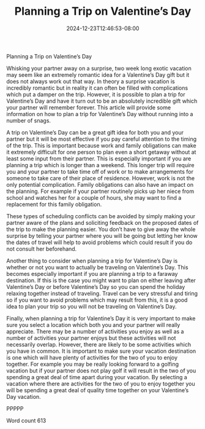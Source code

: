﻿---
title: "Planning a Trip on Valentine’s Day"
date: 2024-12-23T12:46:53-08:00
description: "Valentines Day txt Tips for Web Success"
featured_image: "/images/Valentines Day txt.jpg"
tags: ["Valentines Day txt"]
---

Planning a Trip on Valentine’s Day

Whisking your partner away on a surprise, two week long exotic vacation may seem like an extremely romantic idea for a Valentine’s Day gift but it does not always work out that way. In theory a surprise vacation is incredibly romantic but in reality it can often be filled with complications which put a damper on the trip. However, it is possible to plan a trip for Valentine’s Day and have it turn out to be an absolutely incredible gift which your partner will remember forever. This article will provide some information on how to plan a trip for Valentine’s Day without running into a number of snags.

A trip on Valentine’s Day can be a great gift idea for both you and your partner but it will be most effective if you pay careful attention to the timing of the trip. This is important because work and family obligations can make it extremely difficult for one person to plan even a short getaway without at least some input from their partner. This is especially important if you are planning a trip which is longer than a weekend. This longer trip will require you and your partner to take time off of work or to make arrangements for someone to take care of their place of residence. However, work is not the only potential complication. Family obligations can also have an impact on the planning. For example if your partner routinely picks up her niece from school and watches her for a couple of hours, she may want to find a replacement for this family obligation. 

These types of scheduling conflicts can be avoided by simply making your partner aware of the plans and soliciting feedback on the proposed dates of the trip to make the planning easier. You don’t have to give away the whole surprise by telling your partner where you will be going but letting her know the dates of travel will help to avoid problems which could result if you do not consult her beforehand. 

Another thing to consider when planning a trip for Valentine’s Day is whether or not you want to actually be traveling on Valentine’s Day. This becomes especially important if you are planning a trip to a faraway destination. If this is the case you might want to plan on either leaving after Valentine’s Day or before Valentine’s Day so you can spend the holiday relaxing together instead of traveling. Travel can be very stressful and tiring so if you want to avoid problems which may result from this, it is a good idea to plan your trip so you will not be traveling on Valentine’s Day.

Finally, when planning a trip for Valentine’s Day it is very important to make sure you select a location which both you and your partner will really appreciate. There may be a number of activities you enjoy as well as a number of activities your partner enjoys but these activities will not necessarily overlap. However, there are likely to be some activities which you have in common. It is important to make sure your vacation destination is one which will have plenty of activities for the two of you to enjoy together. For example you may be really looking forward to a golfing vacation but if your partner does not play golf it will result in the two of you spending a great deal of time apart during your vacation. By selecting a vacation where there are activities for the two of you to enjoy together you will be spending a great deal of quality time together on your Valentine’s Day vacation. 

PPPPP

Word count 613




